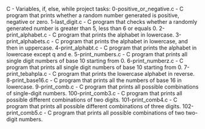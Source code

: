 C - Variables, if, else, while project tasks:
0-positive_or_negative.c - C program that prints whether a random number generated is positive, negative or zero.
1-last_digit.c - C program that checks whether a randomly generated number is greater than 5, less than 6 or equals 0.
2-print_alphabet.c - C program that prints the alphabet in lowercase.
3-print_alphabets.c - C program that prints the alphabet in lowercase, and then in uppercase.
4-print_alphabt.c - C program that prints the alphabet in lowercase except q and e.
5-print_numbers.c -  C program that prints all single digit numbers of base 10 starting from 0.
6-print_numberz.c - C program that prints all single digit numbers of base 10 starting from 0.
7-print_tebahpla.c - C program that prints the lowercase alphabet in reverse.
8-print_base16.c - C program that prints all the numbers of base 16 in lowercase.
9-print_comb.c - C program that prints all possible combinations of single-digit numbers.
100-print_comb3.c - C program that prints all possible different combinations of two digits.
101-print_comb4.c - C program that prints all possible different combinations of three digits.
102-print_comb5.c - C program that prints all possible combinations of two two-digit numbers.
